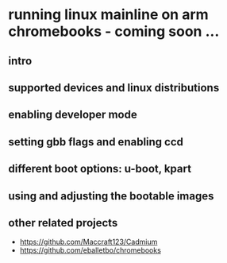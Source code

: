 # running linux mainline on arm chromebooks - coming soon ...

## intro

## supported devices and linux distributions

## enabling developer mode

## setting gbb flags and enabling ccd

## different boot options: u-boot, kpart

## using and adjusting the bootable images

## other related projects

- https://github.com/Maccraft123/Cadmium
- https://github.com/eballetbo/chromebooks
